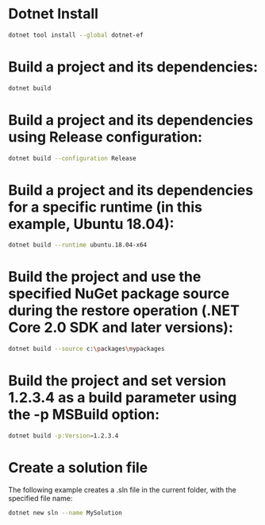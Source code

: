 # Dotnet Install
```sh
dotnet tool install --global dotnet-ef
```

# Build a project and its dependencies:
```sh
dotnet build
```

# Build a project and its dependencies using Release configuration:
```sh
dotnet build --configuration Release		
```

# Build a project and its dependencies for a specific runtime (in this example, Ubuntu 18.04):
```sh		
dotnet build --runtime ubuntu.18.04-x64		
```

# Build the project and use the specified NuGet package source during the restore operation (.NET Core 2.0 SDK and later versions):
```sh
dotnet build --source c:\packages\mypackages		
```

# Build the project and set version 1.2.3.4 as a build parameter using the -p MSBuild option:
```sh	
dotnet build -p:Version=1.2.3.4		
```

# Create a solution file
The following example creates a .sln file in the current folder, with the specified file name:
```sh	
dotnet new sln --name MySolution	
```